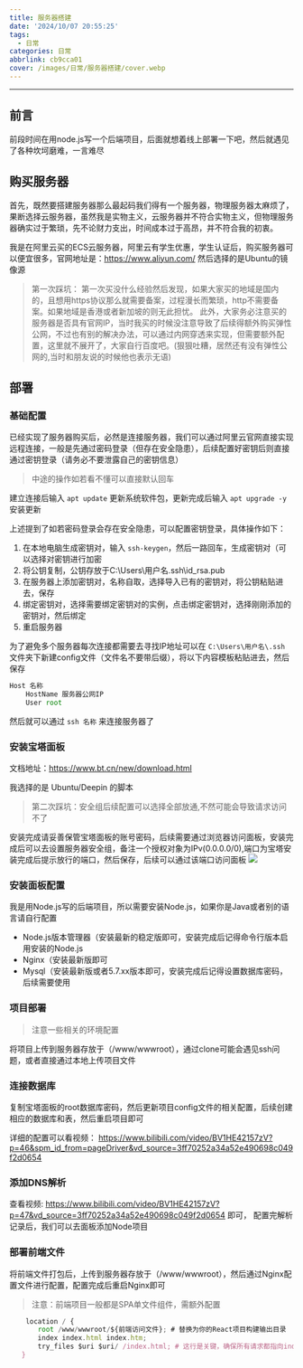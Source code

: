 ```yaml
---
title: 服务器搭建
date: '2024/10/07 20:55:25'
tags:
  - 日常
categories: 日常
abbrlink: cb9cca01
cover: /images/日常/服务器搭建/cover.webp
---
```


---

## 前言

前段时间在用node.js写一个后端项目，后面就想着线上部署一下吧，然后就遇见了各种坎坷磨难，一言难尽

## 购买服务器

首先，既然要搭建服务器那么最起码我们得有一个服务器，物理服务器太麻烦了，果断选择云服务器，虽然我是实物主义，云服务器并不符合实物主义，但物理服务器确实过于繁琐，先不论财力支出，时间成本过于高昂，并不符合我的初衷。

我是在阿里云买的ECS云服务器，阿里云有学生优惠，学生认证后，购买服务器可以便宜很多，官网地址是：https://www.aliyun.com/ 然后选择的是Ubuntu的镜像源

> 第一次踩坑：
> 第一次买没什么经验然后发现，如果大家买的地域是国内的，且想用https协议那么就需要备案，过程漫长而繁琐，http不需要备案。如果地域是香港或者新加坡的则无此担忧。
> 此外，大家务必注意买的服务器是否具有官网IP，当时我买的时候没注意导致了后续得额外购买弹性公网，不过也有别的解决办法，可以通过内网穿透来实现，但需要额外配置，这里就不展开了，大家自行百度吧。(狠狠吐糟，居然还有没有弹性公网的,当时和朋友说的时候他也表示无语)

## 部署

### 基础配置

已经实现了服务器购买后，必然是连接服务器，我们可以通过阿里云官网直接实现远程连接，一般是先通过密码登录（但存在安全隐患），后续配置好密钥后则直接通过密钥登录（请务必不要泄露自己的密钥信息）

> 中途的操作如若看不懂可以直接默认回车

建立连接后输入 ` apt update ` 更新系统软件包，更新完成后输入 ` apt upgrade -y `安装更新

上述提到了如若密码登录会存在安全隐患，可以配置密钥登录，具体操作如下：

1. 在本地电脑生成密钥对，输入 `ssh-keygen`，然后一路回车，生成密钥对（可以选择对密钥进行加密
2. 将公钥复制，公钥存放于C:\Users\用户名\.ssh\id_rsa.pub
3. 在服务器上添加密钥对，名称自取，选择导入已有的密钥对，将公钥粘贴进去，保存
4. 绑定密钥对，选择需要绑定密钥对的实例，点击绑定密钥对，选择刚刚添加的密钥对，然后绑定
5. 重启服务器

为了避免多个服务器每次连接都需要去寻找IP地址可以在 `C:\Users\用户名\.ssh ` 文件夹下新建config文件（文件名不要带后缀），将以下内容模板粘贴进去，然后保存

```js
Host 名称
    HostName 服务器公网IP
    User root
```

然后就可以通过 `ssh 名称` 来连接服务器了

### 安装宝塔面板

文档地址：https://www.bt.cn/new/download.html

我选择的是 Ubuntu/Deepin 的脚本

> 第二次踩坑：安全组后续配置可以选择全部放通,不然可能会导致请求访问不了

安装完成请妥善保管宝塔面板的账号密码，后续需要通过浏览器访问面板，安装完成后可以去设置服务器安全组，备注一个授权对象为IPv(0.0.0.0/0),端口为宝塔安装完成后提示放行的端口，然后保存，后续可以通过该端口访问面板
![](/images/服务器搭建/1.png)

### 安装面板配置

我是用Node.js写的后端项目，所以需要安装Node.js，如果你是Java或者别的语言请自行配置

- Node.js版本管理器（安装最新的稳定版即可，安装完成后记得命令行版本启用安装的Node.js
- Nginx（安装最新版即可
- Mysql（安装最新版或者5.7.xx版本即可，安装完成后记得设置数据库密码，后续需要使用

### 项目部署

> 注意一些相关的环境配置

将项目上传到服务器存放于（/www/wwwroot），通过clone可能会遇见ssh问题，或者直接通过本地上传项目文件

### 连接数据库

复制宝塔面板的root数据库密码，然后更新项目config文件的相关配置，后续创建相应的数据库和表，然后重启项目即可

详细的配置可以看视频： https://www.bilibili.com/video/BV1HE42157zV?p=46&spm_id_from=pageDriver&vd_source=3ff70252a34a52e490698c049f2d0654

### 添加DNS解析

查看视频: https://www.bilibili.com/video/BV1HE42157zV?p=47&vd_source=3ff70252a34a52e490698c049f2d0654  即可，
配置完解析记录后，我们可以去面板添加Node项目

### 部署前端文件

将前端文件打包后，上传到服务器存放于（/www/wwwroot），然后通过Nginx配置文件进行配置，配置完成后重启Nginx即可


> 注意：前端项目一般都是SPA单文件组件，需额外配置

 ```js
     location / {
        root /www/wwwroot/${前端访问文件}; # 替换为你的React项目构建输出目录
        index index.html index.htm;
        try_files $uri $uri/ /index.html; # 这行是关键，确保所有请求都指向index.html
    }
```




